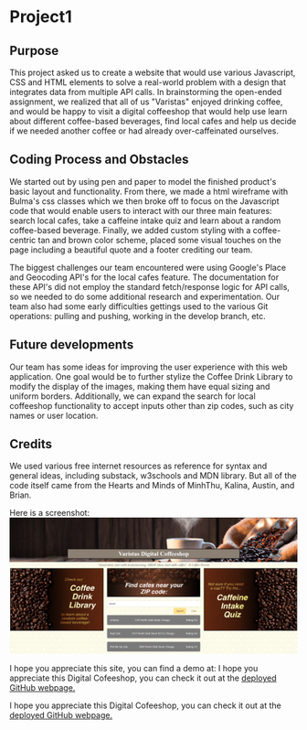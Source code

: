 # Project1


## Purpose
This project asked us to create a website that would use various Javascript, CSS and HTML elements to solve a real-world problem with a design that integrates data from multiple API calls. In brainstorming the open-ended assignment, we realized that all of us "Varistas" enjoyed drinking coffee, and would be happy to visit a digital coffeeshop that would help use learn about different coffee-based beverages, find local cafes and help us decide if we needed another coffee or had already over-caffeinated ourselves.


## Coding Process and Obstacles
We started out by using pen and paper to model the finished product's basic layout and functionality. From there, we made a html wireframe with Bulma's css classes which we then broke off to focus on the Javascript code that would enable users to interact with our three main features: search local cafes, take a caffeine intake quiz and learn about a random coffee-based beverage. Finally, we added custom styling with a coffee-centric tan and brown color scheme, placed some visual touches on the page including a beautiful quote and a footer crediting our team.

The biggest challenges our team encountered were using Google's Place and Geocoding API's for the local cafes feature. The documentation for these API's did not employ the standard fetch/response logic for API calls, so we needed to do some additional research and experimentation. Our team also had some early difficulties gettings used to the various Git operations: pulling and pushing, working in the develop branch, etc.

## Future developments
Our team has some ideas for improving the user experience with this web application. One goal would be to further stylize the Coffee Drink Library to modify the display of the images, making them have equal sizing and uniform borders. Additionally, we can expand the search for local coffeeshop functionality to accept inputs other than zip codes, such as city names or user location.

## Credits
We used various free internet resources as reference for syntax and general ideas, including substack, w3schools and MDN library. But all of the code itself came from the Hearts and Minds of MinhThu, Kalina, Austin, and Brian.

Here is a screenshot:
![screenshot of coding quiz webpage](./assets/images/demo.png)


I hope you appreciate this site, you can find a demo at:
I hope you appreciate this Digital Cofeeshop, you can check it out at the [deployed GitHub webpage.](https://project1team1.github.io/Project1/)

I hope you appreciate this Digital Cofeeshop, you can check it out at the [deployed GitHub webpage.](https://project1team1.github.io/Project1/)